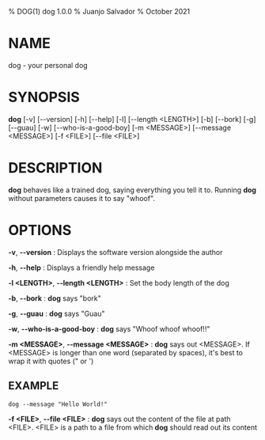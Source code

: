 % DOG(1) dog 1.0.0
% Juanjo Salvador
% October 2021

# NAME
dog - your personal dog

# SYNOPSIS
**dog** [-v] [\--version] [-h] [\--help] [-l] [\--length \<LENGTH>] [-b] [\--bork] [-g] [\--guau] [-w] [\--who-is-a-good-boy] [-m \<MESSAGE>] [\--message \<MESSAGE>] [-f \<FILE>] [\--file \<FILE>]

# DESCRIPTION
**dog** behaves like a trained dog, saying everything you tell it to. Running **dog**  without parameters causes it to say "whoof".

# OPTIONS
**-v**, **-\-version**
: Displays the software version alongside the author

**-h**, **-\-help**
: Displays a friendly help message

**-l \<LENGTH>**, **-\-length \<LENGTH>**
: Set the body length of the dog

**-b**, **-\-bork**
: **dog** says "bork"

**-g**, **-\-guau**
: **dog** says "Guau"

**-w**, **-\-who-is-a-good-boy**
: **dog** says "Whoof whoof whoof!!"

**-m \<MESSAGE>**, **-\-message \<MESSAGE>**
: **dog** says out \<MESSAGE>. If \<MESSAGE> is longer than one word (separated by spaces), it's best to wrap it with quotes (" or ')

## EXAMPLE
    dog --message "Hello World!"


**-f \<FILE>**, **-\-file \<FILE>**
: **dog** says out the content of the file at path \<FILE>. \<FILE> is a path to a file from which **dog** should read out its content

